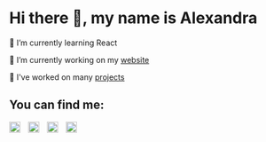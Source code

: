 # Hi there 👋, my name is Alexandra

🌱 I’m currently learning React

🌱 I’m currently working on my [website](https://alexandracaulea.com)

🌱 I've worked on many [projects](https://my-projects.netlify.app/)

## You can find me:

[<img src='https://cdn.jsdelivr.net/npm/simple-icons@3.0.1/icons/linkedin.svg' alt='Linkedin' height='20' style="margin-right: 10px">](https://www.linkedin.com/in/alexandracaulea/) [<img src='https://cdn.jsdelivr.net/npm/simple-icons@3.0.1/icons/twitter.svg' alt='Twitter' height='20' style="margin-right: 10px">](https://twitter.com/@alexandracaulea) [<img src='https://cdn.jsdelivr.net/npm/simple-icons@3.0.1/icons/codepen.svg' alt='CodePen' height='20' style="margin-right: 10px">](https://codepen.io/alexandracaulea) [<img src='https://cdn.jsdelivr.net/npm/simple-icons@3.0.1/icons/instagram.svg' alt='Instagram' height='20'>](https://www.instagram.com/alexandra__caulea/)

<!--
**alexandracaulea/alexandracaulea** is a ✨ _special_ ✨ repository because its `README.md` (this file) appears on your GitHub profile.

Here are some ideas to get you started:

- 🔭 I’m currently working on ...
- 🌱 I’m currently learning ...
- 👯 I’m looking to collaborate on ...
- 🤔 I’m looking for help with ...
- 💬 Ask me about ...
- 📫 How to reach me: ...
- 😄 Pronouns: ...
- ⚡ Fun fact: ...
-->
